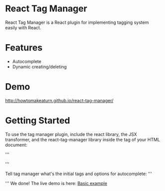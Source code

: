 # React Tag Manager
React Tag Manager is a React plugin for implementing tagging system easily with React.

# Features
* Autocomplete
* Dynamic creating/deleting

# Demo
http://howtomakeaturn.github.io/react-tag-manager/

# Getting Started
To use the tag manager plugin, include the react library, the JSX transformer, and the react-tag-manager library inside the tag of your HTML document:

'''
<hea>
  <script src='//cdnjs.cloudflare.com/ajax/libs/react/0.12.0/JSXTransformer.js'></script>
  <script src='//cdnjs.cloudflare.com/ajax/libs/react/0.12.0/react.js'></script>
  <script type="text/jsx" src='tag-manager.jsx'></script>    
  <link rel="stylesheet" href="tag-manager.css">
</head>
'''

Tell tag manager what's the initial tags and options for autocomplete:
'''
<script type="text/jsx">
    /** @jsx React.DOM */
    var tags = [
        { name: 'Jack', id: 1},
        { name: 'Betty', id: 2},
        { name: 'Kelly', id: 3},
    ];
    
    var tagOptions = [
        'apple',
        'banana',
        'cat'
    ];

    React.renderComponent( 
        <TagManager tags={tags} tagOptions={tagOptions} />, 
        document.getElementById('simple-tag-manager') 
    );
</script>
'''
We done! The live demo is here: [Basic example](http://howtomakeaturn.github.io/react-tag-manager/)
